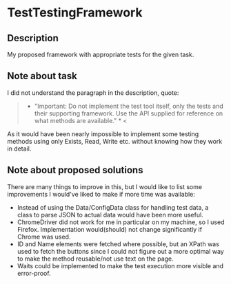 # TestTestingFramework

## Description
My proposed framework with appropriate tests for the given task.

## Note about task
I did not understand the paragraph in the description, quote: 
> * "Important: Do not implement the test tool itself, only the tests and their supporting
framework. Use the API supplied for reference on what methods are available." * <

As it would have been nearly impossible to implement some testing methods using only Exists, Read, Write etc. without knowing how they work in detail.

## Note about proposed solutions
There are many things to improve in this, but I would like to list some improvements I would've liked to make if more time was available:
- Instead of using the Data/ConfigData class for handling test data, a class to parse JSON to actual data would have been more useful.
- ChromeDriver did not work for me in particular on my machine, so I used Firefox. Implementation would(should) not change significantly if Chrome was used.
- ID and Name elements were fetched where possible, but an XPath was used to fetch the buttons since I could not figure out a more optimal way to make the method reusable/not use text on the page.
- Waits could be implemented to make the test execution more visible and error-proof.
